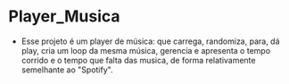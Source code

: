 # Player_Musica
- Esse projeto é um player de música: que carrega, randomiza, para, dá play, cria um loop da mesma música, gerencia e apresenta o tempo corrido e o tempo que falta das musica, de forma relativamente semelhante ao "Spotify".
